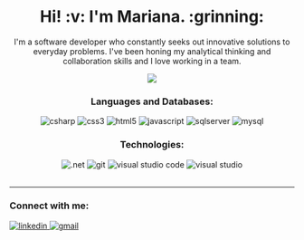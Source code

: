 <h1 align="center"> Hi! :v: I'm Mariana. :grinning: </h1>
  <p align="center">
     I'm a software developer who constantly seeks out innovative solutions to everyday problems. I've been honing my analytical thinking and collaboration skills and I love     working in a team.
  </p>
  
   <p align="center">
    <img src="https://github-readme-stats.vercel.app/api/top-langs/?username=MarianaAntunesJ&layout=compact&theme=radical"/>
  </p>

  <div align="center">
      <h3>Languages and Databases:</h3>
      <img alt="csharp" src="https://img.shields.io/badge/C%23-239120?style=for-the-badge&logo=c-sharp&logoColor=white" />
      <img alt="css3" src="https://img.shields.io/badge/CSS3-1572B6?style=for-the-badge&logo=css3&logoColor=white" />
      <img alt="html5" src="https://img.shields.io/badge/HTML5-E34F26?style=for-the-badge&logo=html5&logoColor=white" />
      <img alt="javascript" src="https://img.shields.io/badge/JavaScript-F7DF1E?style=for-the-badge&logo=javascript&logoColor=black" />
      <img alt="sqlserver" src="https://img.shields.io/badge/Microsoft%20SQL%20Sever-CC2927?style=for-the-badge&logo=microsoft%20sql%20server&logoColor=white" />
      <img alt="mysql" src="https://img.shields.io/badge/MySQL-00000F?style=for-the-badge&logo=mysql&logoColor=white" />  
  </div>

    
   <div align="center">
     <h3>Technologies:</h3>
     <img alt=".net" src="https://img.shields.io/badge/.NET-5C2D91?style=for-the-badge&logo=dot-net&logoColor=white" />
     <img alt="git" src="https://img.shields.io/badge/Git-F05032?style=for-the-badge&logo=git&logoColor=white" />
     <img alt="visual studio code" src="https://img.shields.io/badge/Visual_Studio_Code-0078D4?style=for-the-badge&logo=visual%20studio%20code&logoColor=white" />
     <img alt="visual studio" src="https://img.shields.io/badge/Visual_Studio-5C2D91?style=for-the-badge&logo=visual%20studio&logoColor=white" />
  </div>
  <br />
  <hr />
  
  <h3 align="left">Connect with me:</h3>
<div align="left">
  <a href="mailto:marianajantunes97@gmail.com?subject=Contact")>
      <img alt="linkedin" src="https://img.shields.io/badge/Gmail-D14836?style=for-the-badge&logo=gmail&logoColor=white" />
  </a>
  <a href="https://www.linkedin.com/in/mariana-antunes-2a5107191/")>
      <img alt="gmail" src="https://img.shields.io/badge/LinkedIn-0077B5?style=for-the-badge&logo=linkedin&logoColor=white" /> 
  </a>
</div>
<br />


